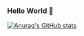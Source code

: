 ### Hello World 👋

[![Anurag's GitHub stats](https://github-readme-stats.vercel.app/api?username=pedro-rener)](https://github.com/anuraghazra/github-readme-stats)


<!--
**pedro-rener/pedro-rener** is a ✨ _special_ ✨ repository because its `README.md` (this file) appears on your GitHub profile.

Here are some ideas to get you started:

- 🔭 I’m currently working on ...
- 🌱 I’m currently learning ...
- 👯 I’m looking to collaborate on ...
- 🤔 I’m looking for help with ...
- 💬 Ask me about ...
- 📫 How to reach me: ...
- 😄 Pronouns: ...
- ⚡ Fun fact: ...
-->
